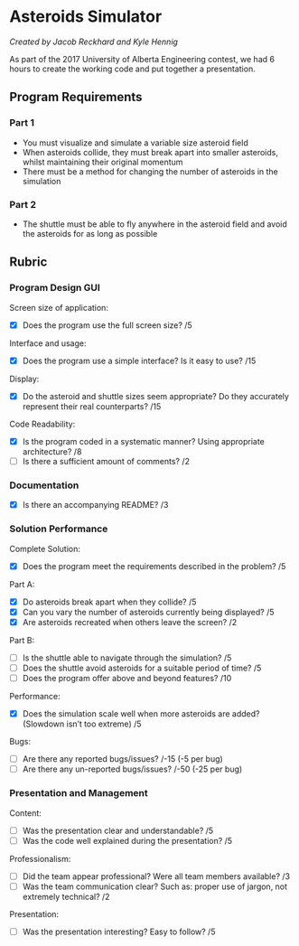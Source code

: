 # Asteroids Simulator
*Created by Jacob Reckhard and Kyle Hennig*

As part of the 2017 University of Alberta Engineering contest, we had 6 hours to create the working code and put together a presentation.

## Program Requirements

### Part 1
- You must visualize and simulate a variable size asteroid field
- When asteroids collide, they must break apart into smaller asteroids, whilst maintaining their original momentum
- There must be a method for changing the number of asteroids in the simulation
### Part 2
- The shuttle must be able to fly anywhere in the asteroid field and avoid the asteroids for as long as possible

## Rubric

### Program Design GUI

Screen size of application: 
- [x] Does the program use the full screen size? /5

Interface and usage:
- [x] Does the program use a simple interface? Is it easy to use? /15

Display: 
- [x] Do the asteroid and shuttle sizes seem appropriate? Do they accurately represent their real counterparts? /15

Code Readability:
- [x] Is the program coded in a systematic manner? Using appropriate architecture? /8
- [ ] Is there a sufficient amount of comments? /2

### Documentation
- [x] Is there an accompanying README? /3

### Solution Performance

Complete Solution:
- [x] Does the program meet the requirements described in the problem? /5

Part A:
- [x] Do asteroids break apart when they collide? /5
- [x] Can you vary the number of asteroids currently being displayed? /5
- [x] Are asteroids recreated when others leave the screen? /2

Part B:
- [ ] Is the shuttle able to navigate through the simulation? /5
- [ ] Does the shuttle avoid asteroids for a suitable period of time? /5
- [ ] Does the program offer above and beyond features? /10

Performance: 
- [x] Does the simulation scale well when more asteroids are added? (Slowdown isn’t too extreme) /5

Bugs:
- [ ] Are there any reported bugs/issues? /-15 (-5 per bug)
- [ ] Are there any un-reported bugs/issues? /-50 (-25 per bug)

### Presentation and Management

Content:
- [ ] Was the presentation clear and understandable? /5
- [ ] Was the code well explained during the presentation? /5

Professionalism:
- [ ] Did the team appear professional? Were all team members available? /3
- [ ] Was the team communication clear? Such as: proper use of jargon, not extremely technical? /2

Presentation:
- [ ] Was the presentation interesting? Easy to follow? /5
